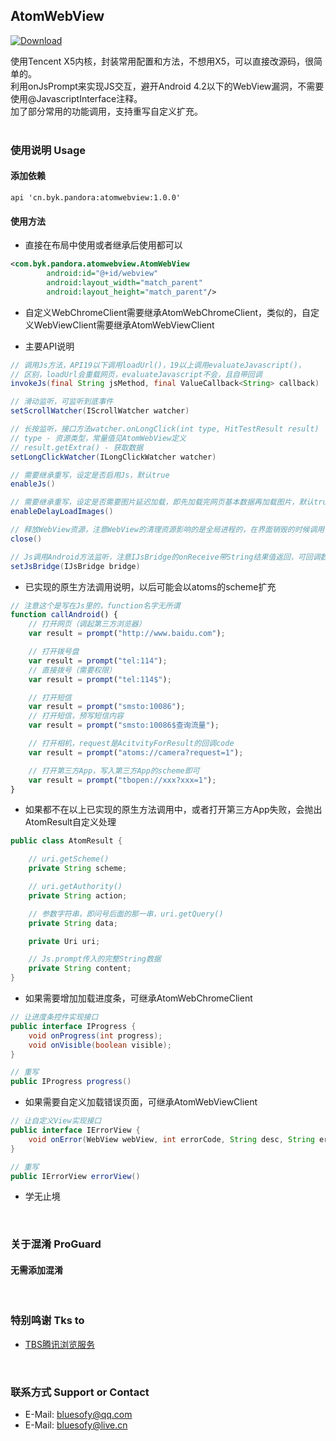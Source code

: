 ## AtomWebView

[ ![Download](https://api.bintray.com/packages/blueyuki/maven/AtomWebView/images/download.svg) ](https://bintray.com/blueyuki/maven/AtomWebView/_latestVersion)

使用Tencent X5内核，封装常用配置和方法，不想用X5，可以直接改源码，很简单的。
<br>利用onJsPrompt来实现JS交互，避开Android 4.2以下的WebView漏洞，不需要使用@JavascriptInterface注释。
<br>加了部分常用的功能调用，支持重写自定义扩充。
<br><br>

### 使用说明  Usage
#### 添加依赖
```Gradle
api 'cn.byk.pandora:atomwebview:1.0.0'
```

#### 使用方法
- 直接在布局中使用或者继承后使用都可以
```XML
<com.byk.pandora.atomwebview.AtomWebView
        android:id="@+id/webview"
        android:layout_width="match_parent"
        android:layout_height="match_parent"/>
```

- 自定义WebChromeClient需要继承AtomWebChromeClient，类似的，自定义WebViewClient需要继承AtomWebViewClient

- 主要API说明
```Java
// 调用Js方法，API19以下调用loadUrl()，19以上调用evaluateJavascript()，
// 区别，loadUrl会重载网页，evaluateJavascript不会，且自带回调
invokeJs(final String jsMethod, final ValueCallback<String> callback)

// 滑动监听，可监听到底事件
setScrollWatcher(IScrollWatcher watcher)

// 长按监听，接口方法watcher.onLongClick(int type, HitTestResult result)
// type - 资源类型，常量值见AtomWebView定义
// result.getExtra() - 获取数据
setLongClickWatcher(ILongClickWatcher watcher)

// 需要继承重写，设定是否启用Js，默认true
enableJs()

// 需要继承重写，设定是否需要图片延迟加载，即先加载完网页基本数据再加载图片，默认true
enableDelayLoadImages()

// 释放WebView资源，注意WebView的清理资源影响的是全局进程的，在界面销毁的时候调用
close()

// Js调用Android方法监听，注意IJsBridge的onReceive带String结果值返回，可回调数据给网页Js
setJsBridge(IJsBridge bridge)
```

- 已实现的原生方法调用说明，以后可能会以atoms的scheme扩充
```JavaScript
// 注意这个是写在Js里的，function名字无所谓
function callAndroid() {
    // 打开网页（调起第三方浏览器）
    var result = prompt("http://www.baidu.com");

    // 打开拨号盘
    var result = prompt("tel:114");
    // 直接拨号（需要权限）
    var result = prompt("tel:114$");

    // 打开短信
    var result = prompt("smsto:10086");
    // 打开短信，预写短信内容
    var result = prompt("smsto:10086$查询流量");

    // 打开相机，request是AcitvityForResult的回调code
    var result = prompt("atoms://camera?request=1");

    // 打开第三方App，写入第三方App的scheme即可
    var result = prompt("tbopen://xxx?xxx=1");
}
```

- 如果都不在以上已实现的原生方法调用中，或者打开第三方App失败，会抛出AtomResult自定义处理
```Java
public class AtomResult {

    // uri.getScheme()
    private String scheme;

    // uri.getAuthority()
    private String action;

    // 参数字符串，即问号后面的那一串，uri.getQuery()
    private String data;

    private Uri uri;

    // Js.prompt传入的完整String数据
    private String content;
}
```

- 如果需要增加加载进度条，可继承AtomWebChromeClient
```Java
// 让进度条控件实现接口
public interface IProgress {
    void onProgress(int progress);
    void onVisible(boolean visible);
}

// 重写
public IProgress progress()
```

- 如果需要自定义加载错误页面，可继承AtomWebViewClient
```Java
// 让自定义View实现接口
public interface IErrorView {
    void onError(WebView webView, int errorCode, String desc, String errorUrl);
}

// 重写
public IErrorView errorView()
```

- 学无止境
<br>

### 关于混淆  ProGuard
#### 无需添加混淆
<br>

### 特别鸣谢  Tks to
- [TBS腾讯浏览服务](http://x5.tencent.com/)
<br>

### 联系方式  Support or Contact
- E-Mail: bluesofy@qq.com
- E-Mail: bluesofy@live.cn